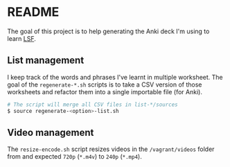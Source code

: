 # README

The goal of this project is to help generating the Anki deck I'm using to learn [LSF](https://fr.wikipedia.org/wiki/Langue_des_signes_française).

## List management

I keep track of the words and phrases I've learnt in multiple worksheet. The goal of the `regenerate-*.sh` scripts is to take a CSV version of those worksheets and refactor them into a single importable file (for Anki).

```sh
# The script will merge all CSV files in list-*/sources
$ source regenerate-<option>-list.sh
```

## Video management

The `resize-encode.sh` script resizes videos in the `/vagrant/videos` folder from and expected `720p` (`*.m4v`) to `240p` (`*.mp4`).
